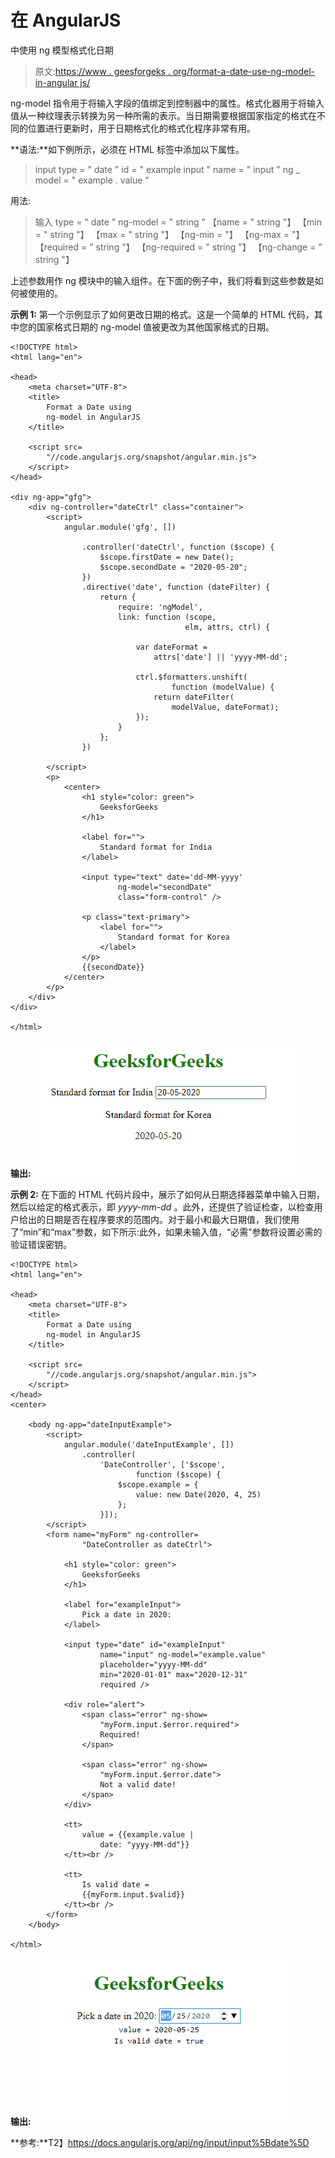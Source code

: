 # 在 AngularJS

中使用 ng 模型格式化日期

> 原文:[https://www . geesforgeks . org/format-a-date-use-ng-model-in-angular js/](https://www.geeksforgeeks.org/format-a-date-using-ng-model-in-angularjs/)

ng-model 指令用于将输入字段的值绑定到控制器中的属性。格式化器用于将输入值从一种纹理表示转换为另一种所需的表示。当日期需要根据国家指定的格式在不同的位置进行更新时，用于日期格式化的格式化程序非常有用。

**语法:**如下例所示，必须在 HTML 标签中添加以下属性。

> input type = " date " id = " example input " name = " input " ng _ model = " example . value "

用法:

> 输入 type = " date "
> ng-model = " string "
> 【name = " string "】
> 【min = " string "】
> 【max = " string "】
> 【ng-min = "】
> 【ng-max = "】
> 【required = " string "】
> 【ng-required = " string "】
> 【ng-change = " string "】

上述参数用作 ng 模块中的输入组件。在下面的例子中，我们将看到这些参数是如何被使用的。

**示例 1:** 第一个示例显示了如何更改日期的格式。这是一个简单的 HTML 代码，其中您的国家格式日期的 ng-model 值被更改为其他国家格式的日期。

```tshtml
<!DOCTYPE html>
<html lang="en">

<head>
    <meta charset="UTF-8">
    <title>
        Format a Date using 
        ng-model in AngularJS
    </title>

    <script src=
        "//code.angularjs.org/snapshot/angular.min.js">
    </script>
</head>

<div ng-app="gfg">
    <div ng-controller="dateCtrl" class="container">
        <script>
            angular.module('gfg', [])

                .controller('dateCtrl', function ($scope) {
                    $scope.firstDate = new Date();
                    $scope.secondDate = "2020-05-20";
                })
                .directive('date', function (dateFilter) {
                    return {
                        require: 'ngModel',
                        link: function (scope, 
                                       elm, attrs, ctrl) {

                            var dateFormat =
                                attrs['date'] || 'yyyy-MM-dd';

                            ctrl.$formatters.unshift(
                                    function (modelValue) {
                                return dateFilter(
                                    modelValue, dateFormat);
                            });
                        }
                    };
                })

        </script>
        <p>
            <center>
                <h1 style="color: green">
                    GeeksforGeeks
                </h1>

                <label for="">
                    Standard format for India 
                </label>

                <input type="text" date='dd-MM-yyyy' 
                        ng-model="secondDate" 
                        class="form-control" />

                <p class="text-primary">
                    <label for="">
                        Standard format for Korea
                    </label>
                </p>
                {{secondDate}}
            </center>
        </p>
    </div>
</div>

</html>
```

**输出:**
![](img/fd91b3fdcbe4de54f6c494b49eb47f74.png)

**示例 2:** 在下面的 HTML 代码片段中，展示了如何从日期选择器菜单中输入日期，然后以给定的格式表示，即 *yyyy-mm-dd* 。此外，还提供了验证检查，以检查用户给出的日期是否在程序要求的范围内。对于最小和最大日期值，我们使用了“min”和“max”参数，如下所示:此外，如果未输入值，“必需”参数将设置必需的验证错误密钥。

```tshtml
<!DOCTYPE html>
<html lang="en">

<head>
    <meta charset="UTF-8">
    <title>
        Format a Date using 
        ng-model in AngularJS
    </title>

    <script src=
        "//code.angularjs.org/snapshot/angular.min.js">
    </script>
</head>
<center>

    <body ng-app="dateInputExample">
        <script>
            angular.module('dateInputExample', [])
                .controller(
                    'DateController', ['$scope',
                            function ($scope) {
                        $scope.example = {
                            value: new Date(2020, 4, 25)
                        };
                    }]);
        </script>
        <form name="myForm" ng-controller=
                "DateController as dateCtrl">

            <h1 style="color: green">
                GeeksforGeeks
            </h1>

            <label for="exampleInput">
                Pick a date in 2020:
            </label>

            <input type="date" id="exampleInput" 
                    name="input" ng-model="example.value"
                    placeholder="yyyy-MM-dd"
                    min="2020-01-01" max="2020-12-31"
                    required />

            <div role="alert">
                <span class="error" ng-show=
                    "myForm.input.$error.required">
                    Required!
                </span>

                <span class="error" ng-show=
                    "myForm.input.$error.date">
                    Not a valid date!
                </span>
            </div>

            <tt>
                value = {{example.value | 
                    date: "yyyy-MM-dd"}}
            </tt><br />

            <tt>
                Is valid date = 
                {{myForm.input.$valid}}
            </tt><br />
        </form>
    </body>

</html>
```

**输出:**
![](img/0f942e72dd4a5f2d634a1bbc8abd5063.png)

**参考:**T2】https://docs.angularjs.org/api/ng/input/input%5Bdate%5D